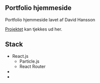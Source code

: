 

## Portfolio hjemmeside

Portfolio hjemmeside lavet af David Hansson <br>

[Projektet](http://4hansson.dk) kan tjekkes ud her.


## Stack

- React.js
    - Particle.js
    - React Router
- 
- 

